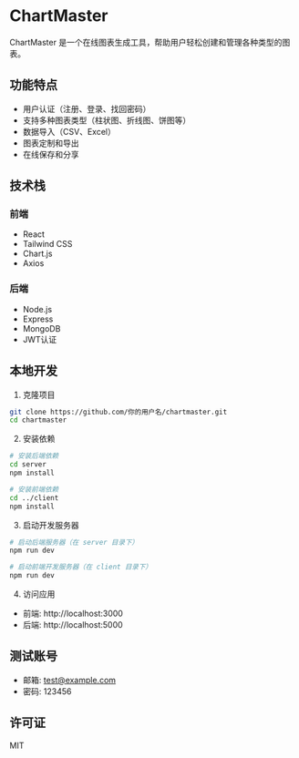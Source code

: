 # ChartMaster

ChartMaster 是一个在线图表生成工具，帮助用户轻松创建和管理各种类型的图表。

## 功能特点

- 用户认证（注册、登录、找回密码）
- 支持多种图表类型（柱状图、折线图、饼图等）
- 数据导入（CSV、Excel）
- 图表定制和导出
- 在线保存和分享

## 技术栈

### 前端
- React
- Tailwind CSS
- Chart.js
- Axios

### 后端
- Node.js
- Express
- MongoDB
- JWT认证

## 本地开发

1. 克隆项目
```bash
git clone https://github.com/你的用户名/chartmaster.git
cd chartmaster
```

2. 安装依赖
```bash
# 安装后端依赖
cd server
npm install

# 安装前端依赖
cd ../client
npm install
```

3. 启动开发服务器
```bash
# 启动后端服务器（在 server 目录下）
npm run dev

# 启动前端开发服务器（在 client 目录下）
npm run dev
```

4. 访问应用
- 前端: http://localhost:3000
- 后端: http://localhost:5000

## 测试账号
- 邮箱: test@example.com
- 密码: 123456

## 许可证
MIT 